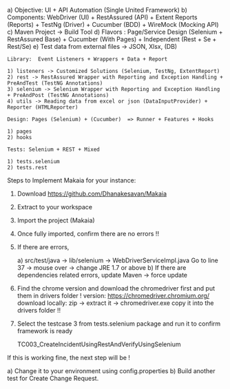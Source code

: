 a) Objective: UI + API Automation (Single United Framework)
b) Components: WebDriver (UI) + RestAssured (API) + Extent Reports (Reports) + TestNg (Driver) + Cucumber (BDD) + WireMock (Mocking API)
c) Maven Project -> Build Tool
d) Flavors : Page/Service Design (Selenium + RestAssured Base) + Cucumber (With Pages) + Independent (Rest + Se + Rest/Se)
e) Test data from external files -> JSON, Xlsx, (DB)

	Library:  Event Listeners + Wrappers + Data + Report 

	1) listeners -> Customized Solutions (Selenium, TestNg, ExtentReport)
	2) rest -> RestAssured Wrapper with Reporting and Exception Handling + PreAndTest (TestNG Annotations)
	3) selenium -> Selenium Wrapper with Reporting and Exception Handling + PreAndPost (TestNG Annotations)
	4) utils -> Reading data from excel or json (DataInputProvider) + Reporter (HTMLReporter)

	Design: Pages (Selenium) + (Cucumber)  => Runner + Features + Hooks 

	1) pages
	2) hooks 

	Tests: Selenium + REST + Mixed 

	1) tests.selenium
	2) tests.rest 

Steps to Implement Makaia for your instance:

1) Download https://github.com/Dhanakesavan/Makaia
2) Extract to your workspace
3) Import the project (Makaia)
4) Once fully imported, confirm there are no errors !!
5) If there are errors, 

	a) src/test/java -> lib/selenium -> WebDriverServiceImpl.java
	   Go to line 37 -> mouse over -> change JRE 1.7 or above
	b) If there are dependencies related errors, update Maven -> force update 

6) Find the chrome version and download the chromedriver first and put them in drivers folder !
	version: https://chromedriver.chromium.org/
	download locally: zip -> extract it -> chromedriver.exe
	copy it into the drivers folder !!

7) Select the testcase 3 from tests.selenium package and run it to confirm framework is ready

	TC003_CreateIncidentUsingRestAndVerifyUsingSelenium

If this is working fine, the next step will be !

a) Change it to your environment using config.properties
b) Build another test for Create Change Request.
